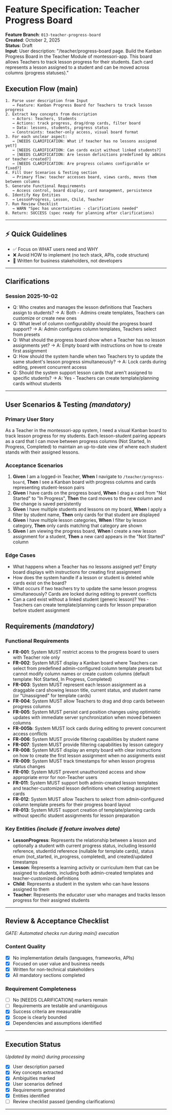# Feature Specification: Teacher Progress Board

**Feature Branch**: `013-teacher-progress-board`  
**Created**: October 2, 2025  
**Status**: Draft  
**Input**: User description: "/teacher/progress-board page. Build the Kanban Progress Board in the Teacher Module of montessori-app. This board allows Teachers to track lesson progress for their students. Each card represents a lesson assigned to a student and can be moved across columns (progress statuses)."

## Execution Flow (main)
```
1. Parse user description from Input
   → Feature: Kanban Progress Board for Teachers to track lesson progress
2. Extract key concepts from description
   → Actors: Teachers, Students
   → Actions: track progress, drag/drop cards, filter board
   → Data: lessons, students, progress status
   → Constraints: teacher-only access, visual board format
3. For each unclear aspect:
   → [NEEDS CLARIFICATION: What if teacher has no lessons assigned yet?]
   → [NEEDS CLARIFICATION: Can cards exist without linked students?]
   → [NEEDS CLARIFICATION: Are lesson definitions predefined by admins or teacher-created?]
   → [NEEDS CLARIFICATION: Are progress columns configurable or fixed?]
4. Fill User Scenarios & Testing section
   → Primary flow: teacher accesses board, views cards, moves them between columns
5. Generate Functional Requirements
   → Access control, board display, card management, persistence
6. Identify Key Entities
   → LessonProgress, Lesson, Child, Teacher
7. Run Review Checklist
   → WARN "Spec has uncertainties - clarifications needed"
8. Return: SUCCESS (spec ready for planning after clarifications)
```

---

## ⚡ Quick Guidelines
- ✅ Focus on WHAT users need and WHY
- ❌ Avoid HOW to implement (no tech stack, APIs, code structure)
- 👥 Written for business stakeholders, not developers

---

## Clarifications

### Session 2025-10-02
- Q: Who creates and manages the lesson definitions that Teachers assign to students? → A: Both - Admins create templates, Teachers can customize or create new ones
- Q: What level of column configurability should the progress board support? → A: Admin configures column templates, Teachers select from presets
- Q: What should the progress board show when a Teacher has no lesson assignments yet? → A: Empty board with instructions on how to create first assignment
- Q: How should the system handle when two Teachers try to update the same student's lesson progress simultaneously? → A: Lock cards during editing, prevent concurrent access
- Q: Should the system support lesson cards that aren't assigned to specific students? → A: Yes - Teachers can create template/planning cards without students

---

## User Scenarios & Testing *(mandatory)*

### Primary User Story
As a Teacher in the montessori-app system, I need a visual Kanban board to track lesson progress for my students. Each lesson-student pairing appears as a card that I can move between progress columns (Not Started, In Progress, Completed) to maintain an up-to-date view of where each student stands with their assigned lessons.

### Acceptance Scenarios
1. **Given** I am a logged-in Teacher, **When** I navigate to `/teacher/progress-board`, **Then** I see a Kanban board with progress columns and cards representing student-lesson pairs
2. **Given** I have cards on the progress board, **When** I drag a card from "Not Started" to "In Progress", **Then** the card moves to the new column and the change is saved persistently
3. **Given** I have multiple students and lessons on my board, **When** I apply a filter by student name, **Then** only cards for that student are displayed
4. **Given** I have multiple lesson categories, **When** I filter by lesson category, **Then** only cards matching that category are shown
5. **Given** I am viewing the progress board, **When** I create a new lesson assignment for a student, **Then** a new card appears in the "Not Started" column

### Edge Cases
- What happens when a Teacher has no lessons assigned yet? Empty board displays with instructions for creating first assignment
- How does the system handle if a lesson or student is deleted while cards exist on the board?
- What occurs if two teachers try to update the same lesson progress simultaneously? Cards are locked during editing to prevent conflicts
- Can a card exist without a linked student (generic lesson)? Yes - Teachers can create template/planning cards for lesson preparation before student assignment

## Requirements *(mandatory)*

### Functional Requirements
- **FR-001**: System MUST restrict access to the progress board to users with Teacher role only
- **FR-002**: System MUST display a Kanban board where Teachers can select from predefined admin-configured column template presets but cannot modify column names or create custom columns (default template: Not Started, In Progress, Completed)
- **FR-003**: System MUST represent each lesson assignment as a draggable card showing lesson title, current status, and student name (or "Unassigned" for template cards)
- **FR-004**: System MUST allow Teachers to drag and drop cards between progress columns
- **FR-005**: System MUST persist card position changes using optimistic updates with immediate server synchronization when moved between columns
- **FR-005b**: System MUST lock cards during editing to prevent concurrent access conflicts
- **FR-006**: System MUST provide filtering capabilities by student name
- **FR-007**: System MUST provide filtering capabilities by lesson category 
- **FR-008**: System MUST display an empty board with clear instructions on how to create the first lesson assignment when no assignments exist
- **FR-009**: System MUST track timestamps for when lesson progress status changes
- **FR-010**: System MUST prevent unauthorized access and show appropriate error for non-Teacher users
- **FR-011**: System MUST support both admin-created lesson templates and teacher-customized lesson definitions when creating assignment cards
- **FR-012**: System MUST allow Teachers to select from admin-configured column template presets for their progress board layout
- **FR-013**: System MUST support creation of template/planning cards without specific student assignments for lesson preparation

### Key Entities *(include if feature involves data)*
- **LessonProgress**: Represents the relationship between a lesson and optionally a student with current progress status, including lessonId reference, studentId reference (nullable for template cards), status enum (not_started, in_progress, completed), and created/updated timestamps
- **Lesson**: Represents a learning activity or curriculum item that can be assigned to students, including both admin-created templates and teacher-customized definitions
- **Child**: Represents a student in the system who can have lessons assigned to them
- **Teacher**: Represents the educator user who manages and tracks lesson progress for their assigned students

---

## Review & Acceptance Checklist
*GATE: Automated checks run during main() execution*

### Content Quality
- [x] No implementation details (languages, frameworks, APIs)
- [x] Focused on user value and business needs
- [x] Written for non-technical stakeholders
- [x] All mandatory sections completed

### Requirement Completeness
- [ ] No [NEEDS CLARIFICATION] markers remain
- [ ] Requirements are testable and unambiguous  
- [x] Success criteria are measurable
- [x] Scope is clearly bounded
- [x] Dependencies and assumptions identified

---

## Execution Status
*Updated by main() during processing*

- [x] User description parsed
- [x] Key concepts extracted
- [x] Ambiguities marked
- [x] User scenarios defined
- [x] Requirements generated
- [x] Entities identified
- [ ] Review checklist passed (pending clarifications)

---
